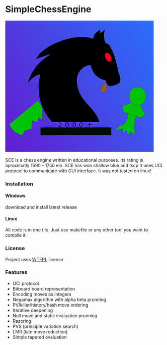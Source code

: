 # SimpleChessEngine
![](https://github.com/Matveiiy/SimpleChessEngine/blob/main/logo.png)

SCE is a chess engine written in educational purposes. Its rating is aproximatly 1690 - 1750 elo. SCE has won shallow blue and tscp It uses UCI protocol to communicate with GUI interface. It was not tested on linux!
### Installation
#### Windows
download and install latest release
#### Linux
All code is in one file. Just use makefile or any other tool you want to compile it
### License
Project uses [WTFPL](http://www.wtfpl.net/) license
### Features
- UCI protocol
- Bitboard board representation
- Encoding moves as integers
- Negamax algorithm with alpha beta prunning
- PV/killer/history/hash move ordering
- Iterative deepening
- Null move and static evaluation prunning 
- Razoring
- PVS (principle variation search)
- LMR (late move reduction)
- Simple tapered evaluation

